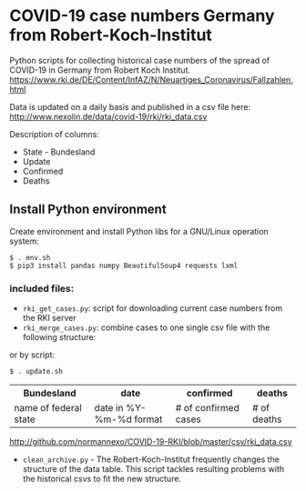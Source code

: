 # COVID-19 case numbers Germany from Robert-Koch-Institut

Python scripts for collecting historical case numbers of the spread of COVID-19 in Germany from Robert Koch Institut.
https://www.rki.de/DE/Content/InfAZ/N/Neuartiges_Coronavirus/Fallzahlen.html

Data is updated on a daily basis and published in a csv file here: http://www.nexolin.de/data/covid-19/rki/rki_data.csv

Description of columns:

* State - Bundesland
* Update
* Confirmed
* Deaths


## Install Python environment

Create environment and install Python libs for a GNU/Linux operation system:

    $ . env.sh
    $ pip3 install pandas numpy BeautifulSoup4 requests lxml
   

### included files:

- `rki_get_cases.py`: script for downloading current case numbers from the RKI server
- `rki_merge_cases.py`: combine cases to one single csv file with the following structure:

or by script:

    $ . update.sh


<table>
<tr>
<th>Bundesland</th><th>date</th><th>confirmed</th><th>deaths</th>
</tr>
<tr>
<td>name of federal state</td>
<td>date in %Y-%m-%d format</td>
<td># of confirmed cases</td>
<td># of deaths</td>
</tr>
</table>

http://github.com/normannexo/COVID-19-RKI/blob/master/csv/rki_data.csv

- `clean_archive.py` - The Robert-Koch-Institut frequently changes the structure of the data table. This script tackles resulting problems with the historical csvs to fit the new structure.
